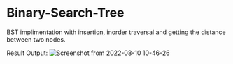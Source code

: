 # Binary-Search-Tree
BST implimentation with insertion, inorder traversal and getting the distance between two nodes.

Result Output:
![Screenshot from 2022-08-10 10-46-26](https://user-images.githubusercontent.com/65200250/183824909-ad23d900-663c-474a-92f9-5fb2abc0a004.png)


